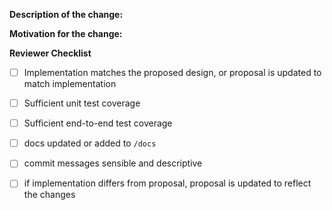 <!--

Before making a PR, please read our contributing guidelines https://github.com/operator-framework/operator-lifecycle-manager/blob/master/CONTRIBUTING.MD

Note: Make sure your branch is rebased to the latest upstream master.

-->

**Description of the change:**


**Motivation for the change:**

**Reviewer Checklist**
- [ ] Implementation matches the proposed design, or proposal is updated to match implementation
- [ ] Sufficient unit test coverage 
- [ ] Sufficient end-to-end test coverage
- [ ] docs updated or added to `/docs` 
- [ ] commit messages sensible and descriptive
- [ ] if implementation differs from proposal, proposal is updated to reflect the changes


<!--

Note: If this PR is fixing an issue make sure to add a note saying:
Closes #<ISSUE_NUMBER>

-->
